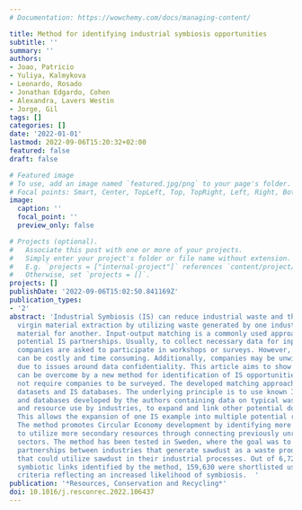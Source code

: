 ```yaml
---
# Documentation: https://wowchemy.com/docs/managing-content/

title: Method for identifying industrial symbiosis opportunities
subtitle: ''
summary: ''
authors:
- Joao, Patricio
- Yuliya, Kalmykova
- Leonardo, Rosado
- Jonathan Edgardo, Cohen
- Alexandra, Lavers Westin
- Jorge, Gil
tags: []
categories: []
date: '2022-01-01'
lastmod: 2022-09-06T15:20:32+02:00
featured: false
draft: false

# Featured image
# To use, add an image named `featured.jpg/png` to your page's folder.
# Focal points: Smart, Center, TopLeft, Top, TopRight, Left, Right, BottomLeft, Bottom, BottomRight.
image:
  caption: ''
  focal_point: ''
  preview_only: false

# Projects (optional).
#   Associate this post with one or more of your projects.
#   Simply enter your project's folder or file name without extension.
#   E.g. `projects = ["internal-project"]` references `content/project/deep-learning/index.md`.
#   Otherwise, set `projects = []`.
projects: []
publishDate: '2022-09-06T15:02:50.841169Z'
publication_types:
- '2'
abstract: 'Industrial Symbiosis (IS) can reduce industrial waste and the need for
  virgin material extraction by utilizing waste generated by one industry as a raw
  material for another. Input-output matching is a commonly used approach for identifying
  potential IS partnerships. Usually, to collect necessary data for input-output matching,
  companies are asked to participate in workshops or surveys. However, such activities
  can be costly and time consuming. Additionally, companies may be unwilling to participate
  due to issues around data confidentiality. This article aims to show how these barriers
  can be overcome by a new method for identification of IS opportunities, which does
  not require companies to be surveyed. The developed matching approach uses statistical
  datasets and IS databases. The underlying principle is to use known IS partnerships
  and databases developed by the authors containing data on typical waste generation
  and resource use by industries, to expand and link other potential donors and receivers.
  This allows the expansion of one IS example into multiple potential relationships.
  The method promotes Circular Economy development by identifying more opportunities
  to utilize more secondary resources through connecting previously unrelated industry
  sectors. The method has been tested in Sweden, where the goal was to identify potential
  partnerships between industries that generate sawdust as a waste product and companies
  that could utilize sawdust in their industrial processes. Out of 6,726,534 potential
  symbiotic links identified by the method, 159,630 were shortlisted using prioritization
  criteria reflecting an increased likelihood of symbiosis.  '
publication: '*Resources, Conservation and Recycling*'
doi: 10.1016/j.resconrec.2022.106437
---
```

